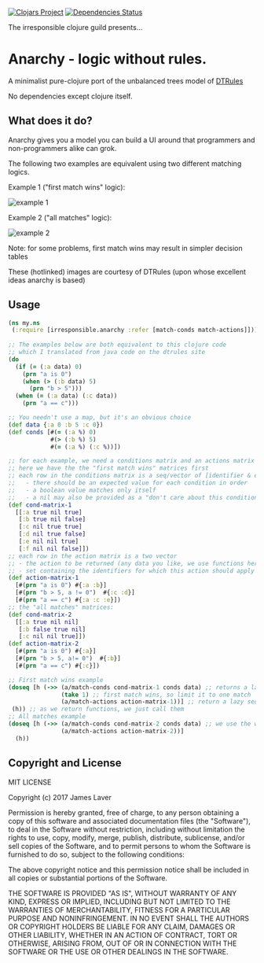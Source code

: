 [![Clojars Project](https://img.shields.io/clojars/v/irresponsible/anarchy.svg)](https://clojars.org/irresponsible/anarchy)
[![Dependencies Status](https://jarkeeper.com/irresponsible/anarchy/status.svg)](https://jarkeeper.com/irresponsible/anarchy)

The irresponsible clojure guild presents...

# Anarchy - logic without rules.

A minimalist pure-clojure port of the unbalanced trees model of [DTRules](http://www.dtrules.com/)

No dependencies except clojure itself.

## What does it do?

Anarchy gives you a model you can build a UI around that programmers and non-programmers alike can grok.

The following  two examples are equivalent using two different matching logics.

Example 1 ("first match wins" logic):

![example 1](http://www.dtrules.com/newsite/wp-content/uploads/2012/07/first1.png)

Example 2 ("all matches" logic):

![example 2](http://www.dtrules.com/newsite/wp-content/uploads/2012/07/all.png)

Note: for some problems, first match wins may result in simpler decision tables

These (hotlinked) images are courtesy of DTRules (upon whose excellent ideas anarchy is based)

## Usage

```clojure
(ns my.ns
 (:require [irresponsible.anarchy :refer [match-conds match-actions]]))
 
;; The examples below are both equivalent to this clojure code
;; which I translated from java code on the dtrules site
(do
  (if (= (:a data) 0)
    (prn "a is 0")
    (when (> (:b data) 5)
      (prn "b > 5")))
  (when (= (:a data) (:c data))
    (prn "a == c")))

;; You needn't use a map, but it's an obvious choice
(def data {:a 0 :b 5 :c 0})
(def conds [#(= (:a %) 0)
            #(> (:b %) 5)
            #(= (:a %) (:c %))])

;; for each example, we need a conditions matrix and an actions matrix
;; here we have the the "first match wins" matrices first
;; each row in the conditions matrix is a seq/vector of [identifier & expected]
;;   - there should be an expected value for each condition in order
;;   - a boolean value matches only itself
;;   - a nil may also be provided as a "don't care about this condition" value
(def cond-matrix-1
  [[:a true nil true]
   [:b true nil false]
   [:c nil true true]
   [:d nil true false]
   [:e nil nil true]
   [:f nil nil false]])
;; each row in the action matrix is a two vector
;; - the action to be returned (any data you like, we use functions here)
;; - set containing the identifiers for which this action should apply
(def action-matrix-1
  [#(prn "a is 0") #{:a :b}]
  [#(prn "b > 5, a != 0")  #{:c :d}]
  [#(prn "a == c") #{:a :c :e}])
;; the "all matches" matrices:
(def cond-matrix-2
  [[:a true nil nil]
   [:b false true nil]
   [:c nil nil true]])
(def action-matrix-2
  [#(prn "a is 0") #{:a}]
  [#(prn "b > 5, a!= 0")  #{:b}]
  [#(prn "a == c") #{:c}])

;; First match wins example
(doseq [h (->> (a/match-conds cond-matrix-1 conds data) ;; returns a lazy seq
               (take 1) ;; first match wins, so limit it to one match
               (a/match-actions action-matrix-1))] ;; return a lazy seq of all actions implied by that match
 (h)) ;; as we return functions, we just call them
;; All matches example
(doseq [h (->> (a/match-conds cond-matrix-2 conds data) ;; we use the whole lazy seq this time
               (a/match-actions action-matrix-2))]
  (h))
```

## Copyright and License

MIT LICENSE

Copyright (c) 2017 James Laver

Permission is hereby granted, free of charge, to any person obtaining a copy of this software and associated documentation files (the "Software"), to deal in the Software without restriction, including without limitation the rights to use, copy, modify, merge, publish, distribute, sublicense, and/or sell copies of the Software, and to permit persons to whom the Software is furnished to do so, subject to the following conditions:

The above copyright notice and this permission notice shall be included in all copies or substantial portions of the Software.

THE SOFTWARE IS PROVIDED "AS IS", WITHOUT WARRANTY OF ANY KIND, EXPRESS OR IMPLIED, INCLUDING BUT NOT LIMITED TO THE WARRANTIES OF MERCHANTABILITY, FITNESS FOR A PARTICULAR PURPOSE AND NONINFRINGEMENT. IN NO EVENT SHALL THE AUTHORS OR COPYRIGHT HOLDERS BE LIABLE FOR ANY CLAIM, DAMAGES OR OTHER LIABILITY, WHETHER IN AN ACTION OF CONTRACT, TORT OR OTHERWISE, ARISING FROM, OUT OF OR IN CONNECTION WITH THE SOFTWARE OR THE USE OR OTHER DEALINGS IN THE SOFTWARE.


